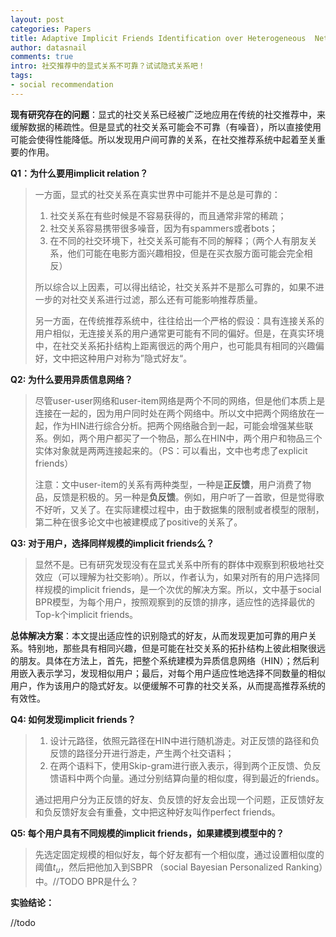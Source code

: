 ```yaml
---
layout: post
categories: Papers
title: Adaptive Implicit Friends Identification over Heterogeneous  Network for Social Recommendation (CIKM'2018)
author: datasnail
comments: true
intro: 社交推荐中的显式关系不可靠？试试隐式关系吧！
tags:
- social recommendation
---
```


**现有研究存在的问题**：显式的社交关系已经被广泛地应用在传统的社交推荐中，来缓解数据的稀疏性。但是显式的社交关系可能会不可靠（有噪音），所以直接使用可能会使得性能降低。所以发现用户间可靠的关系，在社交推荐系统中起着至关重要的作用。

**Q1：为什么要用implicit relation？**

> 一方面，显式的社交关系在真实世界中可能并不是总是可靠的：
>
> 1. 社交关系在有些时候是不容易获得的，而且通常非常的稀疏；
> 2. 社交关系容易携带很多噪音，因为有spammers或者bots；
> 3. 在不同的社交环境下，社交关系可能有不同的解释；（两个人有朋友关系，他们可能在电影方面兴趣相投，但是在买衣服方面可能会完全相反）
>
> 所以综合以上因素，可以得出结论，社交关系并不是那么可靠的，如果不进一步的对社交关系进行过滤，那么还有可能影响推荐质量。
>
> 另一方面，在传统推荐系统中，往往给出一个严格的假设：具有连接关系的用户相似，无连接关系的用户通常更可能有不同的偏好。但是，在真实环境中，在社交关系拓扑结构上距离很远的两个用户，也可能具有相同的兴趣偏好，文中把这种用户对称为”隐式好友“。

**Q2: 为什么要用异质信息网络？**

> 尽管user-user网络和user-item网络是两个不同的网络，但是他们本质上是连接在一起的，因为用户同时处在两个网络中。所以文中把两个网络放在一起，作为HIN进行综合分析。把两个网络融合到一起，可能会增强某些联系。例如，两个用户都买了一个物品，那么在HIN中，两个用户和物品三个实体对象就是两两连接起来的。（PS：可以看出，文中也考虑了explicit friends）
>
> 注意：文中user-item的关系有两种类型，一种是**正反馈**，用户消费了物品，反馈是积极的。另一种是**负反馈**。例如，用户听了一首歌，但是觉得歌不好听，又关了。在实际建模过程中，由于数据集的限制或者模型的限制，第二种在很多论文中也被建模成了positive的关系了。

**Q3: 对于用户，选择同样规模的implicit friends么？**

> 显然不是。已有研究发现没有在显式关系中所有的群体中观察到积极地社交效应（可以理解为社交影响）。所以，作者认为，如果对所有的用户选择同样规模的implicit friends，是一个次优的解决方案。所以，文中基于social BPR模型，为每个用户，按照观察到的反馈的排序，适应性的选择最优的Top-k个implicit friends。

**总体解决方案**：本文提出适应性的识别隐式的好友，从而发现更加可靠的用户关系。特别地，那些具有相同兴趣，但是可能在社交关系的拓扑结构上彼此相聚很远的朋友。具体在方法上，首先，把整个系统建模为异质信息网络（HIN）；然后利用嵌入表示学习，发现相似用户；最后，对每个用户适应性地选择不同数量的相似用户，作为该用户的隐式好友。以便缓解不可靠的社交关系，从而提高推荐系统的有效性。	

**Q4: 如何发现implicit friends？**

> 1. 设计元路径，依照元路径在HIN中进行随机游走。对正反馈的路径和负反馈的路径分开进行游走，产生两个社交语料；
> 2. 在两个语料下，使用Skip-gram进行嵌入表示，得到两个正反馈、负反馈语料中两个向量。通过分别结算向量的相似度，得到最近的friends。
>
> 通过把用户分为正反馈的好友、负反馈的好友会出现一个问题，正反馈好友和负反馈好友会有重叠，文中把这种好友叫作perfect friends。

**Q5: 每个用户具有不同规模的implicit friends，如果建模到模型中的？**

> 先选定固定规模的相似好友，每个好友都有一个相似度，通过设置相似度的阈值$t_u$，然后把他加入到SBPR （social Bayesian Personalized Ranking）中。//TODO BPR是什么？

**实验结论：**

//todo